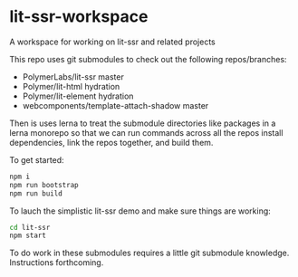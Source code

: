 # lit-ssr-workspace
A workspace for working on lit-ssr and related projects

This repo uses git submodules to check out the following repos/branches:

* PolymerLabs/lit-ssr master
* Polymer/lit-html hydration
* Polymer/lit-element hydration
* webcomponents/template-attach-shadow master

Then is uses lerna to treat the submodule directories like packages in a lerna monorepo so that we can run commands across all the repos install dependencies, link the repos together, and build them.

To get started:

```bash
npm i
npm run bootstrap
npm run build
```

To lauch the simplistic lit-ssr demo and make sure things are working:
```bash
cd lit-ssr
npm start
```

To do work in these submodules requires a little git submodule knowledge. Instructions forthcoming.
